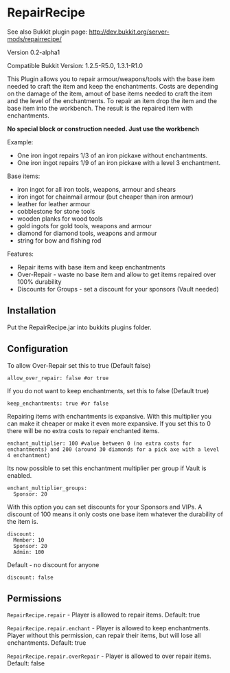 RepairRecipe
============

See also Bukkit plugin page: http://dev.bukkit.org/server-mods/repairrecipe/

Version 0.2-alpha1

Compatible Bukkit Version: 1.2.5-R5.0, 1.3.1-R1.0

This Plugin allows you to repair armour/weapons/tools with the base item needed to craft the item and keep the enchantments.
Costs are depending on the damage of the item, amout of base items needed to craft the item and the level of the enchantments.
To repair an item drop the item and the base item into the workbench.
The result is the repaired item with enchantments.

__No special block or construction needed. Just use the workbench__

Example:
* One iron ingot repairs 1/3 of an iron pickaxe without enchantments.
* One iron ingot repairs 1/9 of an iron pickaxe with a level 3 enchantment.

Base items:
* iron ingot for all iron tools, weapons, armour and shears
* iron ingot for chainmail armour (but cheaper than iron armour)
* leather for leather armour
* cobblestone for stone tools
* wooden planks for wood tools
* gold ingots for gold tools, weapons and armour
* diamond for diamond tools, weapons and armour
* string for bow and fishing rod

Features:
* Repair items with base item and keep enchantments
* Over-Repair - waste no base item and allow to get items repaired over 100% durability
* Discounts for Groups - set a discount for your sponsors (Vault needed)

Installation
------------

Put the RepairRecipe.jar into bukkits plugins folder.

Configuration
-------------

To allow Over-Repair set this to true (Default false)
```
allow_over_repair: false #or true
```

If you do not want to keep enchantments, set this to false (Default true)
```
keep_enchantments: true #or false
```

Repairing items with enchantments is expansive. With this multiplier you can make it cheaper or make it even more expansive.
If you set this to 0 there will be no extra costs to repair enchanted items.
```
enchant_multiplier: 100 #value between 0 (no extra costs for enchantments) and 200 (around 30 diamonds for a pick axe with a level 4 enchantment)
```

Its now possible to set this enchantment multiplier per group if Vault is enabled.
```
enchant_multiplier_groups:
  Sponsor: 20
```

With this option you can set discounts for your Sponsors and VIPs. A discount of 100 means it only costs one base item whatever the durability of the item is.
```
discount:
  Member: 10
  Sponsor: 20
  Admin: 100
```

Default - no discount for anyone
```
discount: false
```


Permissions
-----------

`RepairRecipe.repair` - Player is allowed to repair items. Default: true

`RepairRecipe.repair.enchant` - Player is allowed to keep enchantments. Player without this permission, can repair their items, but will lose all enchantments. Default: true

`RepairRecipe.repair.overRepair` - Player is allowed to over repair items. Default: false